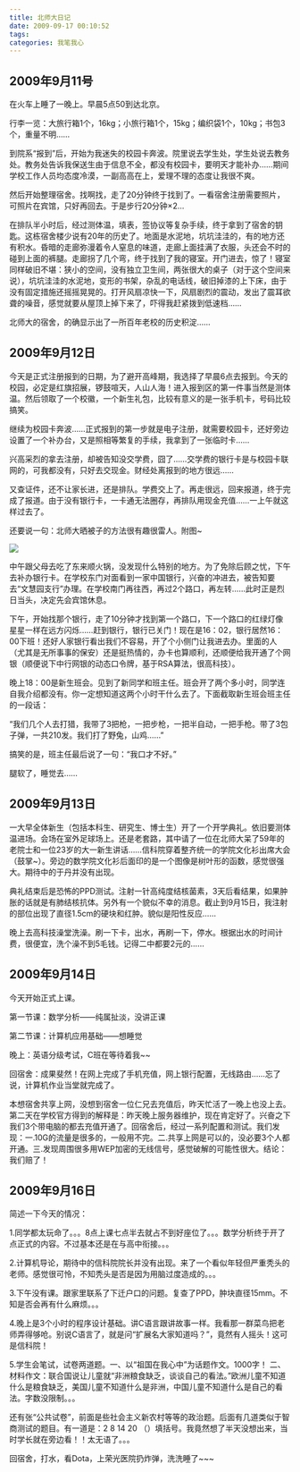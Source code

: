 ```yaml
---
title: 北师大日记
date: 2009-09-17 00:10:52
tags:
categories: 我笔我心
---
```


## 2009年9月11号

在火车上睡了一晚上。早晨5点50到达北京。

行李一览：大旅行箱1个，16kg；小旅行箱1个，15kg；编织袋1个，10kg；书包3个，重量不明……

到院系“报到”后，开始为我迷失的校园卡奔波。院里说去学生处，学生处说去教务处。教务处告诉我保送生由于信息不全，都没有校园卡，要明天才能补办……期间学校工作人员均态度冷漠，一副高高在上，爱理不理的态度让我很不爽。

然后开始整理宿舍。找啊找，走了20分钟终于找到了。一看宿舍注册需要照片，可照片在宾馆，只好再回去。于是步行20分钟×2…

<!--more-->

在排队半小时后，经过测体温，填表，签协议等复杂手续，终于拿到了宿舍的钥匙。这栋宿舍楼少说有20年的历史了。地面是水泥地，坑坑洼洼的，有的地方还有积水。昏暗的走廊弥漫着令人窒息的味道，走廊上面挂满了衣服，头还会不时的碰到上面的裤腿。走廊拐了几个弯，终于找到了我的寝室。开门进去，惊了！寝室同样破旧不堪：狭小的空间，没有独立卫生间，两张很大的桌子（对于这个空间来说），坑坑洼洼的水泥地，变形的书架，杂乱的电话线，破旧掉漆的上下床，由于没有固定措施还摇摇晃晃的。打开风扇凉快一下，风扇剧烈的震动，发出了震耳欲聋的噪音，感觉就要从屋顶上掉下来了，吓得我赶紧拨到低速档……

北师大的宿舍，的确显示出了一所百年老校的历史积淀……

## 2009年9月12日

今天是正式注册报到的日期，为了避开高峰期，我选择了早晨6点去报到。今天的校园，必定是红旗招展，锣鼓喧天，人山人海！进入报到区的第一件事当然是测体温。然后领取了一个校徽，一个新生礼包，比较有意义的是一张手机卡，号码比较搞笑。

继续为校园卡奔波……正式报到的第一步就是电子注册，就需要校园卡，还好旁边设置了一个补办台，又是照相等繁复的手续，我拿到了一张临时卡……

兴高采烈的拿去注册，却被告知没交学费，囧了……交学费的银行卡是与校园卡联网的，可我都没有，只好去交现金。财经处离报到的地方很远……

又查证件，还不让家长进，还是排队。学费交上了。再走很远，回来报道，终于完成了报道。由于没有银行卡，一卡通无法圈存，再排队用现金充值……一上午就这样过去了。

还要说一句：北师大晒被子的方法很有趣很雷人。附图~

![][pic]

中午跟父母去吃了东来顺火锅，没发现什么特别的地方。为了免除后顾之忧，下午去补办银行卡。在学校东门对面看到一家中国银行，兴奋的冲进去，被告知要去“文慧园支行”办理。在学校南门再往西，再过2个路口，再左转……此时正是烈日当头，决定先会宾馆休息。

下午，开始找那个银行，走了10分钟才找到第一个路口，下一个路口的红绿灯像星星一样在远方闪烁……赶到银行，银行已关门！现在是16：02，银行居然16：00下班！还好人家银行看出我们不容易，开了个小侧门让我进去办。里面的人（尤其是无所事事的保安）还是挺热情的，办卡也算顺利，还顺便给我开通了个网银（顺便说下中行网银的动态口令牌，基于RSA算法，很高科技）。

晚上18：00是新生班会。见到了新同学和班主任。班会开了两个多小时，同学连自我介绍都没有。你一定想知道这两个小时干什么去了。下面截取新生班会班主任的一段话：

“我们几个人去打猎，我带了3把枪，一把步枪，一把半自动，一把手枪。带了3包子弹，一共210发。我们打了野兔，山鸡……”

搞笑的是，班主任最后说了一句：“我口才不好。”

腿软了，睡觉去……

## 2009年9月13日

一大早全体新生（包括本科生、研究生、博士生）开了一个开学典礼。依旧要测体温进场。会场在室外足球场上。还是老套路，其中请了一位在北师大呆了59年的老院士和一位23岁的大一新生讲话……信科院穿着整齐统一的学院文化衫出席大会（鼓掌~）。旁边的数学院文化衫后面印的是一个图像是树叶形的函数，感觉很强大。期待中的于丹并没有出现。

典礼结束后是恐怖的PPD测试。注射一针高纯度结核菌素，3天后看结果，如果肿胀的话就是有肺结核抗体。另外有一个貌似不幸的消息。截止到9月15日，我注射的部位出现了直径1.5cm的硬块和红肿。貌似是阳性反应……

晚上去高科技澡堂洗澡。刷一下卡，出水，再刷一下，停水。根据出水的时间计费，很便宜，洗个澡不到5毛钱。记得二中都要2元的……

## 2009年9月14日

今天开始正式上课。

第一节课：数学分析——纯属扯淡，没讲正课

第二节课：计算机应用基础——想睡觉

晚上：英语分级考试，C班在等待着我~~

回宿舍：成果斐然！在网上完成了手机充值，网上银行配置，无线路由……忘了说，计算机作业当堂就完成了。

本想宿舍共享上网，没想到宿舍一位仁兄去充值后，昨天忙活了一晚上也没上去。第二天在学校官方得到的解释是：昨天晚上服务器维护，现在肯定好了。兴奋之下我们3个带电脑的都去充值开通了。回宿舍后，经过一系列配置和测试。我们发现：一.10G的流量是很多的，一般用不完。二.共享上网是可以的，没必要3个人都开通。三.发现周围很多用WEP加密的无线信号，感觉破解的可能性很大。结论：我们赔了！

## 2009年9月16日

简述一下今天的情况：

1.同学都太玩命了。。。8点上课七点半去就占不到好座位了。。。数学分析终于开了点正式的内容。不过基本还是在与高中衔接。。。

2.计算机导论，期待中的信科院院长并没有出现。来了一个看似年轻但严重秃头的老师。感觉很可怜，不知秃头是否是因为用脑过度造成的。。。

3.下午没有课。跟家里联系了下迁户口的问题。复查了PPD，肿块直径15mm。不知是否会再有什么麻烦。。。

4.晚上是3个小时的程序设计基础。讲C语言跟讲故事一样。我看那一群菜鸟把老师弄得够呛。别说C语言了，就是问“扩展名大家知道吗？”，竟然有人摇头！这可是信科院！

5.学生会笔试，试卷两道题。一、以“祖国在我心中”为话题作文。1000字！    二、材料作文：联合国说让儿童就“非洲粮食缺乏，谈谈自己的看法。”欧洲儿童不知道什么是粮食缺乏，美国儿童不知道什么是非洲，中国儿童不知道什么是自己的看法。字数没限制。。。

还有张“公共试卷”，前面是些社会主义新农村等等的政治题。后面有几道类似于智商测试的题目。有一道是：2 8 14 20 （）填括号。我竟然想了半天没想出来，当时学长就在旁边看！！太无语了。。。

回宿舍，打水，看Dota，上荣光医院扔炸弹，洗洗睡了~~~

[pic]: /images/bnu-diary-1.jpg
